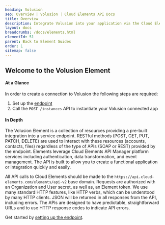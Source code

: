 ```yaml
---
heading: Volusion
seo: Overview | Volusion | Cloud Elements API Docs
title: Overview
description: Integrate Volusion into your application via the Cloud Elements APIs.
layout: docs
breadcrumbs: /docs/elements.html
elementId: 51
parent: Back to Element Guides
order: 1
sitemap: false
---
```


## Welcome to the Volusion Element


#### At a Glance

In order to create a connection to Volusion the following steps are required:

1. Set up the [endpoint](volusion-endpoint-setup.html)
2. Call the `POST /instances` API to instantiate your Volusion connected app

#### In Depth

The Volusion Element is a collection of resources providing a pre-built integration into a service endpoint. RESTful methods (POST, GET, PUT, PATCH, DELETE) are used to interact with these resources (accounts, contacts, files) regardless of the type of APIs (SOAP or REST) provided by the endpoint. Elements leverage Cloud Elements API Manager platform services including authentication, data transformation, and event management.  The API is built to allow you to create a functional application or integration quickly and easily.

All API calls to Cloud Elements should be made to the `https://api.cloud-elements.com/elements/api-v2` base domain. Requests are authorized with an Organization and User secret, as well as, an Element token.  We use many standard HTTP features, like HTTP verbs, which can be understood by many HTTP clients. JSON will be returned in all responses from the API, including errors. The APIs are designed to have predictable, straightforward URLs and to use HTTP response codes to indicate API errors.

Get started by [setting up the endpoint](volusion-endpoint-setup.html).
